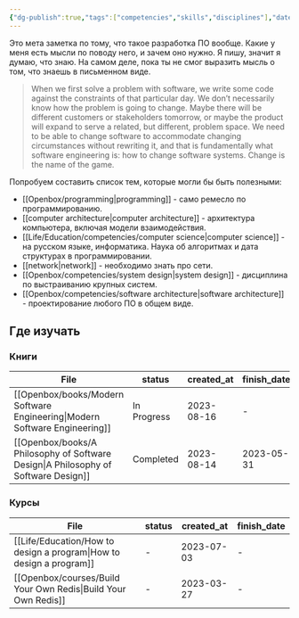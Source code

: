 ```yaml
---
{"dg-publish":true,"tags":["competencies","skills","disciplines"],"date":"2022-09-05T11:04:30+04:00","modified_at":"2023-09-11T11:25:18+03:00","dg-path":"/competencies/software engineering.md","permalink":"/competencies/software-engineering/","dgPassFrontmatter":true}
---
```





Это мета заметка по тому, что такое разработка ПО вообще. Какие у меня есть мысли по поводу него, и зачем оно нужно.
Я пишу, значит я думаю, что знаю. На самом деле, пока ты не смог выразить мысль о том, что знаешь в письменном виде.

> When we first solve a problem with software, we write some code against the constraints of that particular day. We don’t necessarily know how the problem is going to change. Maybe there will be different customers or stakeholders tomorrow, or maybe the product will expand to serve a related, but different, problem space. We need to be able to change software to accommodate changing circumstances without rewriting it, and that is fundamentally what software engineering is: how to change software systems. Change is the name of the game.

Попробуем составить список тем, которые могли бы быть полезными:
- [[Openbox/programming\|programming]] - само ремесло по программированию.
- [[computer architecture\|computer architecture]] - архитектура компьютера, включая модели взаимодействия.
- [[Life/Education/competencies/computer science\|computer science]] - на русском языке, информатика. Наука об алгоритмах и дата структурах в программировании.
- [[network\|network]] - необходимо знать про сети.
- [[Openbox/competencies/system design\|system design]] - дисциплина по выстраиванию крупных систем.
- [[Openbox/competencies/software architecture\|software architecture]] - проектирование любого ПО в общем виде.

## Где изучать

### Книги

| File                                                                                  | status      | created_at | finish_date | книгодни        |
| ------------------------------------------------------------------------------------- | ----------- | ---------- | ----------- | --------------- |
| [[Openbox/books/Modern Software Engineering\|Modern Software Engineering]]         | In Progress | 2023-08-16 | \-          | \-              |
| [[Openbox/books/A Philosophy of Software Design\|A Philosophy of Software Design]] | Completed   | 2023-08-14 | 2023-05-31  | 3 weeks, 2 days |


### Курсы

| File                                                                   | status | created_at | finish_date |
| ---------------------------------------------------------------------- | ------ | ---------- | ----------- |
| [[Life/Education/How to design a program\|How to design a program]] | \-     | 2023-07-03 | \-          |
| [[Openbox/courses/Build Your Own Redis\|Build Your Own Redis]]      | \-     | 2023-03-27 | \-          |

